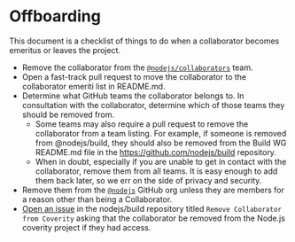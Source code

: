 # Offboarding

This document is a checklist of things to do when a collaborator becomes
emeritus or leaves the project.

* Remove the collaborator from the [`@nodejs/collaborators`][] team.
* Open a fast-track pull request to move the collaborator to the collaborator
  emeriti list in README.md.
* Determine what GitHub teams the collaborator belongs to. In consultation with
  the collaborator, determine which of those teams they should be removed from.
  * Some teams may also require a pull request to remove the collaborator from
    a team listing. For example, if someone is removed from @nodejs/build,
    they should also be removed from the Build WG README.md file in the
    <https://github.com/nodejs/build> repository.
  * When in doubt, especially if you are unable to get in contact with the
    collaborator, remove them from all teams. It is easy enough to add them
    back later, so we err on the side of privacy and security.
* Remove them from the [`@nodejs`](https://github.com/orgs/nodejs/people) GitHub
  org unless they are members for a reason other than being a Collaborator.
* [Open an issue](https://github.com/nodejs/build/issues/new) in the
  nodejs/build repository titled `Remove Collaborator from Coverity` asking that
  the collaborator be removed from the Node.js coverity project if they had
  access.

[`@nodejs/collaborators`]: https://github.com/orgs/nodejs/teams/collaborators/members